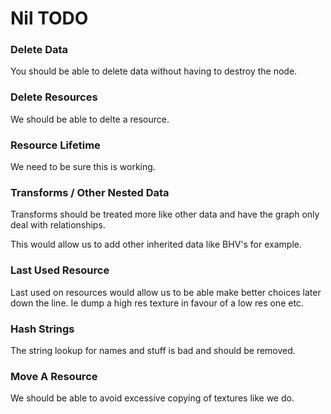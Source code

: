 # Nil TODO


### Delete Data

You should be able to delete data without having to destroy the node.


### Delete Resources

We should be able to delte a resource.


### Resource Lifetime

We need to be sure this is working.


### Transforms / Other Nested Data

Transforms should be treated more like other data and have the graph only deal
with relationships.

This would allow us to add other inherited data like BHV's for example.


### Last Used Resource

Last used on resources would allow us to be able make better choices later down
the line. Ie dump a high res texture in favour of a low res one etc.


### Hash Strings

The string lookup for names and stuff is bad and should be removed.


### Move A Resource

We should be able to avoid excessive copying of textures like we do.
